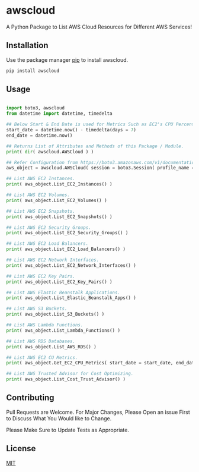 # awscloud

A Python Package to List AWS Cloud Resources for Different AWS Services!

## Installation

Use the package manager [pip](https://pip.pypa.io/en/stable/) to install awscloud.

```bash
pip install awscloud
```

## Usage

```python

import boto3, awscloud
from datetime import datetime, timedelta

## Below Start & End Date is used for Metrics Such as EC2's CPU Percentage etc.
start_date = datetime.now() - timedelta(days = 7)
end_date = datetime.now()

## Returns List of Attributes and Methods of this Package / Module.
print( dir( awscloud.AWSCloud ) )

## Refer Configuration from https://boto3.amazonaws.com/v1/documentation/api/latest/guide/configuration.html
aws_object = awscloud.AWSCloud( session = boto3.Session( profile_name = PROFILE_NAME, region_name = REGION_NAME ) )

## List AWS EC2 Instances.
print( aws_object.List_EC2_Instances() )

## List AWS EC2 Volumes.
print( aws_object.List_EC2_Volumes() )

## List AWS EC2 Snapshots.
print( aws_object.List_EC2_Snapshots() )

## List AWS EC2 Security Groups.
print( aws_object.List_EC2_Security_Groups() )

## List AWS EC2 Load Balancers.
print( aws_object.List_EC2_Load_Balancers() )

## List AWS EC2 Network Interfaces.
print( aws_object.List_EC2_Network_Interfaces() )

## List AWS EC2 Key Pairs.
print( aws_object.List_EC2_Key_Pairs() )

## List AWS Elastic Beanstalk Applications.
print( aws_object.List_Elastic_Beanstalk_Apps() )

## List AWS S3 Buckets.
print( aws_object.List_S3_Buckets() )

## List AWS Lambda Functions.
print( aws_object.List_Lambda_Functions() )

## List AWS RDS Databases.
print( aws_object.List_AWS_RDS() )

## List AWS EC2 CU Metrics.
print( aws_object.Get_EC2_CPU_Metrics( start_date = start_date, end_date = end_date ) )

## List AWS Trusted Advisor for Cost Optimizing.
print( aws_object.List_Cost_Trust_Advisor() )

```


## Contributing
Pull Requests are Welcome. For Major Changes, Please Open an issue First to Discuss What You Would like to Change.

Please Make Sure to Update Tests as Appropriate.

## License
[MIT](https://choosealicense.com/licenses/mit/)